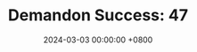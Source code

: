 ---
title: "Demandon Success: 47"
date: 2024-03-03 00:00:00 +0800
categories: [Blogging]
tag: [Blogging]
image: https://pbs.twimg.com/media/GHK6lQpWAAAPEIs?format=jpg&name=large
---